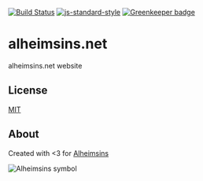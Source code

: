 [![Build Status](https://travis-ci.org/Alheimsins/alheimsins.net.svg?branch=master)](https://travis-ci.org/Alheimsins/alheimsins.net)
[![js-standard-style](https://img.shields.io/badge/code%20style-standard-brightgreen.svg?style=flat)](https://github.com/feross/standard)
[![Greenkeeper badge](https://badges.greenkeeper.io/Alheimsins/alheimsins.net.svg)](https://greenkeeper.io/)

# alheimsins.net

alheimsins.net website

## License

[MIT](LICENSE)

## About

Created with <3 for [Alheimsins](https://github.com/Alheimsins)

![Alheimsins symbol](https://file-qwoleuymtm.now.sh "Alheimsins symbol") 